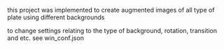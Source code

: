 this project was implemented to create augmented images of all type of plate using different backgrounds

to change settings relating to the type of background, rotation, transition and etc. see win_conf.json 